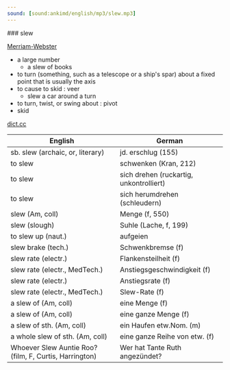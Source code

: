 ```yaml
---
sound: [sound:ankimd/english/mp3/slew.mp3]
---
```


\### slew

[Merriam-Webster](https://www.merriam-webster.com/dictionary/slew)

- a large number
    - a slew of books
- to turn (something, such as a telescope or a ship's spar) about a fixed point that is usually the axis
- to cause to skid : veer
    - slew a car around a turn
- to turn, twist, or swing about : pivot
- skid

[dict.cc](https://www.dict.cc/slew)

| English        | German       |
| -------------- | ------------ |
| sb. slew (archaic, or, literary) | jd. erschlug (155) |
| to slew | schwenken (Kran, 212) |
| to slew | sich drehen (ruckartig, unkontrolliert) |
| to slew | sich herumdrehen (schleudern) |
| slew (Am, coll) | Menge (f, 550) |
| slew (slough) | Suhle (Lache, f, 199) |
| to slew up (naut.) | aufgeien |
| slew brake (tech.) | Schwenkbremse (f) |
| slew rate (electr.) | Flankensteilheit (f) |
| slew rate <SR> (electr., MedTech.) | Anstiegsgeschwindigkeit (f) |
| slew rate <SR> (electr.) | Anstiegsrate (f) |
| slew rate <SR> (electr., MedTech.) | Slew-Rate <SR> (f) |
| a slew of (Am, coll) | eine Menge (f) |
| a slew of (Am, coll) | eine ganze Menge (f) |
| a slew of sth. (Am, coll) | ein Haufen etw.Nom. (m) |
| a whole slew of sth. (Am, coll) | eine ganze Reihe von etw. (f) |
| Whoever Slew Auntie Roo? (film, F, Curtis, Harrington) | Wer hat Tante Ruth angezündet? |

